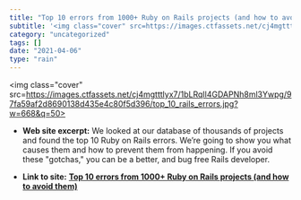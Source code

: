 ```yaml
---
title: "Top 10 errors from 1000+ Ruby on Rails projects (and how to avoid them)"
subtitle: '<img class="cover" src=https://images.ctfassets.net/cj4mgtttlyx7/1bLRqIl4GDAPNh8ml3Ywpg/97fa59af2d86...'
category: "uncategorized"
tags: []
date: "2021-04-06"
type: "rain"
---
```

<img class="cover" src=https://images.ctfassets.net/cj4mgtttlyx7/1bLRqIl4GDAPNh8ml3Ywpg/97fa59af2d8690138d435e4c80f5d396/top_10_rails_errors.jpg?w=668&q=50>



* **Web site excerpt:** We looked at our database of thousands of projects and found the top 10 Ruby on Rails errors. We’re going to show you what causes them and how to prevent them from happening. If you avoid these "gotchas," you can be a better, and bug free Rails developer.

* **Link to site:** **[Top 10 errors from 1000+ Ruby on Rails projects (and how to avoid them)](https://rollbar.com/blog/top-10-ruby-on-rails-errors)**